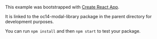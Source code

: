 This example was bootstrapped with [Create React App](https://github.com/facebook/create-react-app).

It is linked to the oc14-modal-library package in the parent directory for development purposes.

You can run `npm install` and then `npm start` to test your package.
